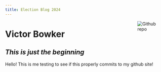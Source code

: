```yaml
---
title: Election Blog 2024
---
```


[<img src="https://simpleicons.org/icons/github.svg" style="max-width:15%;min-width:40px;float:right;" alt="Github repo" />](https://github.com/yihui/hugo-xmin)

# Victor Bowker

## _This is just the beginning_

Hello! This is me testing to see if this properly commits to my github site!
